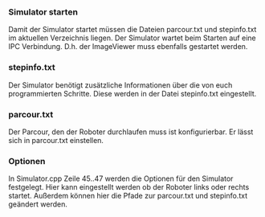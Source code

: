 
### Simulator starten ###

Damit der Simulator startet müssen die Dateien parcour.txt und stepinfo.txt im aktuellen Verzeichnis liegen.
Der Simulator wartet beim Starten auf eine IPC Verbindung. D.h. der ImageViewer muss ebenfalls gestartet werden.


### stepinfo.txt ###
Der Simulator benötigt zusätzliche Informationen über die von euch programmierten Schritte. Diese werden in der Datei stepinfo.txt eingestellt.


### parcour.txt ###
Der Parcour, den der Roboter durchlaufen muss ist konfigurierbar. Er lässt sich in parcour.txt einstellen.

### Optionen ###
In Simulator.cpp Zeile 45..47 werden die Optionen für den Simulator festgelegt. Hier kann eingestellt werden ob der Roboter links oder rechts startet.
Außerdem können hier die Pfade zur parcour.txt und stepinfo.txt geändert werden.
